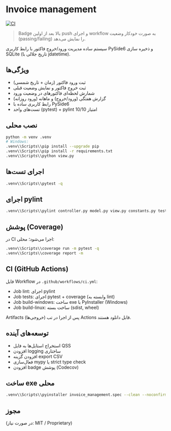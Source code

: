 # Invoice management

[![CI](https://github.com/FarhadKhakzad/invoice-management/actions/workflows/ci.yml/badge.svg)](https://github.com/FarhadKhakzad/invoice-management/actions/workflows/ci.yml)

> Badge بالا بعد از اولین push و اجرای workflow به صورت خودکار وضعیت (passing/failing) را نمایش می‌دهد.

<!-- پس از ایجاد تگ v0.1.0 این badge نسخه را می‌توان فعال کرد (مثال shields.io) -->
<!-- ![Version](https://img.shields.io/github/v/tag/FarhadKhakzad/invoice-management?label=version&sort=semver) -->

سیستم ساده مدیریت ورود/خروج فاکتور با رابط کاربری PySide6 و ذخیره سازی SQLite (تاریخ جلالی با jdatetime).

## ویژگی‌ها
- ثبت ورود فاکتور (زمان + تاریخ شمسی)
- ثبت خروج فاکتور و نمایش وضعیت قبلی
- شمارش لحظه‌ای فاکتورهای در وضعیت ورود
- گزارش هفتگی (ورود/خروج) و ماهانه (ورود روزانه)
- رابط کاربری ساده با PySide6
- تست‌های واحد (pytest) + pylint امتیاز 10/10

## نصب محلی
```bash
python -m venv .venv
# Windows:
.venv\\Scripts\\pip install --upgrade pip
.venv\\Scripts\\pip install -r requirements.txt
.venv\\Scripts\\python view.py
```

## اجرای تست‌ها
```bash
.venv\\Scripts\\pytest -q
```

## اجرای pylint
```bash
.venv\\Scripts\\pylint controller.py model.py view.py constants.py tests
```

## پوشش (Coverage)
در CI اجرا می‌شود؛ محلی:
```bash
.venv\\Scripts\\coverage run -m pytest -q
.venv\\Scripts\\coverage report -m
```

## CI (GitHub Actions)
فایل Workflow در `.github/workflows/ci.yml`:
- Job lint: اجرای pylint
- Job tests: اجرای pytest + coverage (وابسته به lint)
- Job build-windows: ساخت exe با PyInstaller (Windows)
- Job build-linux: ساخت بسته (sdist, wheel)

Artifacts (خروجی‌ها) پس از اجرا در تب Actions قابل دانلود هستند.

## توسعه‌های آینده
- استخراج استایل‌ها به فایل QSS
- افزودن logging ساختاری
- افزودن گزینه export CSV
- فعال‌سازی mypy یا strict type check
- افزودن badge پوشش (Codecov)

## ساخت exe محلی
```bash
.venv\\Scripts\\pyinstaller invoice_management.spec --clean --noconfirm
```

## مجوز
(در صورت نیاز: MIT / Proprietary)
